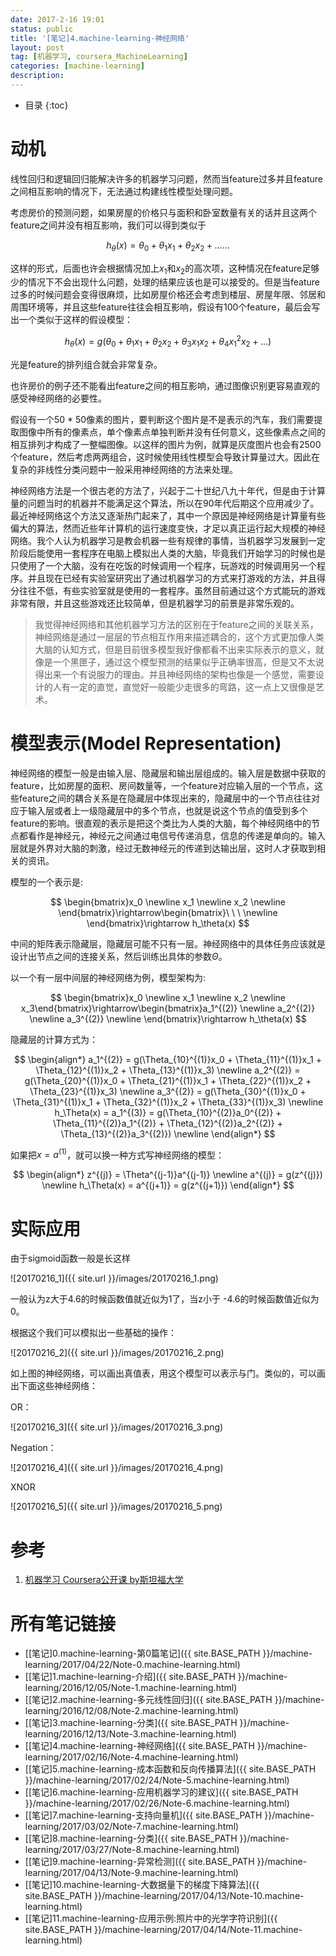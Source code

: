 ```yaml
---
date: 2017-2-16 19:01
status: public
title: '[笔记]4.machine-learning-神经网络'
layout: post
tag: [机器学习, coursera_MachineLearning]
categories: [machine-learning]
description: 
---
```


* 目录
{:toc}

# 动机

线性回归和逻辑回归能解决许多的机器学习问题，然而当feature过多并且feature之间相互影响的情况下，无法通过构建线性模型处理问题。

考虑房价的预测问题，如果房屋的价格只与面积和卧室数量有关的话并且这两个feature之间并没有相互影响，我们可以得到类似于

$$
h_\theta(x) = \theta_0 + \theta_1 x_1 + \theta_2 x_2 + ......
$$

这样的形式，后面也许会根据情况加上$x_1$和$x_2$的高次项，这种情况在feature足够少的情况下不会出现什么问题，处理的结果应该也是可以接受的。但是当feature过多的时候问题会变得很麻烦，比如房屋价格还会考虑到楼层、房屋年限、邻居和周围环境等，并且这些feature往往会相互影响，假设有100个feature，最后会写出一个类似于这样的假设模型：

$$
h_\theta(x) = g(\theta_0 + \theta_1 x_1 + \theta_2 x_2
    + \theta_3 x_1 x_2 + \theta_4 x_1^2 x_2 + ...
)
$$

光是feature的排列组合就会非常复杂。

也许房价的例子还不能看出feature之间的相互影响，通过图像识别更容易直观的感受神经网络的必要性。

假设有一个50 * 50像素的图片，要判断这个图片是不是表示的汽车，我们需要提取图像中所有的像素点，单个像素点单独判断并没有任何意义，这些像素点之间的相互排列才构成了一整幅图像。以这样的图片为例，就算是灰度图片也会有2500个feature，然后考虑两两组合，这时候使用线性模型会导致计算量过大。因此在复杂的非线性分类问题中一般采用神经网络的方法来处理。

神经网络方法是一个很古老的方法了，兴起于二十世纪八九十年代，但是由于计算量的问题当时的机器并不能满足这个算法，所以在90年代后期这个应用减少了。最近神经网络这个方法又逐渐热门起来了，其中一个原因是神经网络是计算量有些偏大的算法，然而近些年计算机的运行速度变快，才足以真正运行起大规模的神经网络。我个人认为机器学习是教会机器一些有规律的事情，当机器学习发展到一定阶段后能使用一套程序在电脑上模拟出人类的大脑，毕竟我们开始学习的时候也是只使用了一个大脑，没有在吃饭的时候调用一个程序，玩游戏的时候调用另一个程序。并且现在已经有实验室研究出了通过机器学习的方式来打游戏的方法，并且得分往往不低，有些实验室就是使用的一套程序。虽然目前通过这个方式能玩的游戏非常有限，并且这些游戏还比较简单，但是机器学习的前景是非常乐观的。

> 我觉得神经网络和其他机器学习方法的区别在于feature之间的关联关系，神经网络是通过一层层的节点相互作用来描述耦合的，这个方式更加像人类大脑的认知方式，但是目前很多模型我好像都看不出来实际表示的意义，就像是一个黑匣子，通过这个模型预测的结果似乎正确率很高，但是又不太说得出来一个有说服力的理由。并且神经网络的架构也像是一个感觉，需要设计的人有一定的直觉，直觉好一般能少走很多的弯路，这一点上又很像是艺术。

# 模型表示(Model Representation)

神经网络的模型一般是由输入层、隐藏层和输出层组成的。输入层是数据中获取的feature，比如房屋的面积、房间数量等，一个feature对应输入层的一个节点，这些feature之间的耦合关系是在隐藏层中体现出来的，隐藏层中的一个节点往往对应于输入层或者上一级隐藏层中的多个节点，也就是说这个节点的值受到多个feature的影响。很直观的表示是把这个类比为人类的大脑，每个神经网络中的节点都看作是神经元，神经元之间通过电信号传递消息，信息的传递是单向的。输入层就是外界对大脑的刺激，经过无数神经元的传递到达输出层，这时人才获取到相关的资讯。

模型的一个表示是:

$$
\begin{bmatrix}x_0 \newline x_1 \newline x_2 \newline \end{bmatrix}\rightarrow\begin{bmatrix}\ \ \ \newline \end{bmatrix}\rightarrow h_\theta(x)
$$

中间的矩阵表示隐藏层，隐藏层可能不只有一层。神经网络中的具体任务应该就是设计出节点之间的连接关系，然后训练出具体的参数$\Theta$。

以一个有一层中间层的神经网络为例，模型架构为:

$$
\begin{bmatrix}x_0 \newline x_1 \newline x_2 \newline x_3\end{bmatrix}\rightarrow\begin{bmatrix}a_1^{(2)} \newline a_2^{(2)} \newline a_3^{(2)} \newline \end{bmatrix}\rightarrow h_\theta(x)
$$

隐藏层的计算方式为：

$$
\begin{align*} a_1^{(2)} = g(\Theta_{10}^{(1)}x_0 + \Theta_{11}^{(1)}x_1 + \Theta_{12}^{(1)}x_2 + \Theta_{13}^{(1)}x_3) \newline a_2^{(2)} = g(\Theta_{20}^{(1)}x_0 + \Theta_{21}^{(1)}x_1 + \Theta_{22}^{(1)}x_2 + \Theta_{23}^{(1)}x_3) \newline a_3^{(2)} = g(\Theta_{30}^{(1)}x_0 + \Theta_{31}^{(1)}x_1 + \Theta_{32}^{(1)}x_2 + \Theta_{33}^{(1)}x_3) \newline h_\Theta(x) = a_1^{(3)} = g(\Theta_{10}^{(2)}a_0^{(2)} + \Theta_{11}^{(2)}a_1^{(2)} + \Theta_{12}^{(2)}a_2^{(2)} + \Theta_{13}^{(2)}a_3^{(2)}) \newline \end{align*}
$$

如果把$x = a^{(1)}$，就可以换一种方式写神经网络的模型：

$$
\begin{align*}
z^{(j)} = \Theta^{(j-1)}a^{(j-1)} \newline
a^{(j)} = g(z^{(j)}) \newline
h_\Theta(x) = a^{(j+1)} = g(z^{(j+1)})
\end{align*}
$$

# 实际应用

由于sigmoid函数一般是长这样

![20170216_1]({{ site.url }}/images/20170216_1.png)

一般认为z大于4.6的时候函数值就近似为1了，当z小于 -4.6的时候函数值近似为0。

根据这个我们可以模拟出一些基础的操作：

![20170216_2]({{ site.url }}/images/20170216_2.png)

如上图的神经网络，可以画出真值表，用这个模型可以表示与门。类似的，可以画出下面这些神经网络：

OR：

![20170216_3]({{ site.url }}/images/20170216_3.png)

Negation：

![20170216_4]({{ site.url }}/images/20170216_4.png)

XNOR

![20170216_5]({{ site.url }}/images/20170216_5.png)

# 参考

1. [机器学习 Coursera公开课 by斯坦福大学](https://www.coursera.org/learn/machine-learning/home)


# 所有笔记链接

- [[笔记]0.machine-learning-第0篇笔记]({{ site.BASE_PATH }}/machine-learning/2017/04/22/Note-0.machine-learning.html)
- [[笔记]1.machine-learning-介绍]({{ site.BASE_PATH }}/machine-learning/2016/12/05/Note-1.machine-learning.html)
- [[笔记]2.machine-learning-多元线性回归]({{ site.BASE_PATH }}/machine-learning/2016/12/08/Note-2.machine-learning.html)
- [[笔记]3.machine-learning-分类]({{ site.BASE_PATH }}/machine-learning/2016/12/13/Note-3.machine-learning.html)
- [[笔记]4.machine-learning-神经网络]({{ site.BASE_PATH }}/machine-learning/2017/02/16/Note-4.machine-learning.html)
- [[笔记]5.machine-learning-成本函数和反向传播算法]({{ site.BASE_PATH }}/machine-learning/2017/02/24/Note-5.machine-learning.html)
- [[笔记]6.machine-learning-应用机器学习的建议]({{ site.BASE_PATH }}/machine-learning/2017/02/26/Note-6.machine-learning.html)
- [[笔记]7.machine-learning-支持向量机]({{ site.BASE_PATH }}/machine-learning/2017/03/02/Note-7.machine-learning.html)
- [[笔记]8.machine-learning-分类]({{ site.BASE_PATH }}/machine-learning/2017/03/27/Note-8.machine-learning.html)
- [[笔记]9.machine-learning-异常检测]({{ site.BASE_PATH }}/machine-learning/2017/04/13/Note-9.machine-learning.html)
- [[笔记]10.machine-learning-大数据量下的梯度下降算法]({{ site.BASE_PATH }}/machine-learning/2017/04/13/Note-10.machine-learning.html)
- [[笔记]11.machine-learning-应用示例:照片中的光学字符识别]({{ site.BASE_PATH }}/machine-learning/2017/04/14/Note-11.machine-learning.html)
